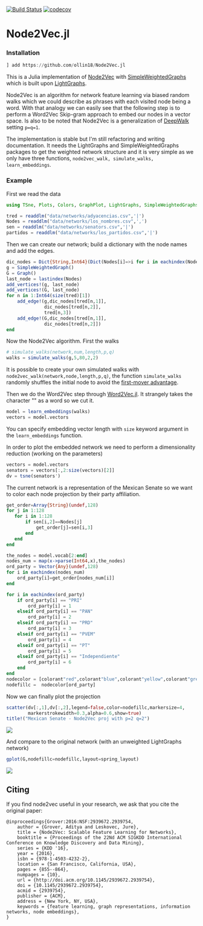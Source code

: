 [![Build Status](https://travis-ci.com/ollin18/Node2Vec.jl.svg?branch=master)](https://travis-ci.com/ollin18/Node2Vec.jl)
[![codecov](https://codecov.io/gh/ollin18/Node2Vec.jl/branch/master/graph/badge.svg)](https://codecov.io/gh/ollin18/Node2Vec.jl)

# Node2Vec.jl

### Installation

```julia
] add https://github.com/ollin18/Node2Vec.jl
```

This is a Julia implementation of [Node2Vec](https://cs.stanford.edu/people/jure/pubs/node2vec-kdd16.pdf) with [SimpleWeightedGraphs](https://github.com/JuliaGraphs/SimpleWeightedGraphs.jl) which is built upon [LightGraphs](https://github.com/JuliaGraphs/LightGraphs.jl).

Node2Vec is an algorithm for network feature learning via biased random walks which we could describe as phrases with each visited node being a word. With that analogy we can easily see that the following step is to perform a Word2Vec Skip-gram approach to embed our nodes in a vector space. Is also to be noted that Node2Vec is a generalization of [DeepWalk](https://arxiv.org/pdf/1403.6652.pdf) setting `p=q=1`.

The implementation is stable but I'm still refactoring and writing documentation. It needs the LightGraphs and SimpleWeightedGraphs packages to get the weighted network structure and it is  very simple as we only have three functions, `node2vec_walk, simulate_walks, learn_embeddings`.

### Example

First we read the data

```julia
using TSne, Plots, Colors, GraphPlot, LightGraphs, SimpleWeightedGraphs,DelimitedFiles, StatsBase, Node2Vec

tred = readdlm("data/networks/adyacencias.csv",'|')
Nodes = readdlm("data/networks/los_nombres.csv",',')
sen = readdlm("data/networks/senators.csv",'|')
partidos = readdlm("data/networks/los_partidos.csv",'|')
```

Then we can create our network; build a dictionary with the node names and add the edges.

```julia
dic_nodes = Dict{String,Int64}(Dict(Nodes[i]=>i for i in eachindex(Nodes)))
g = SimpleWeightedGraph()
G = Graph()
last_node = lastindex(Nodes)
add_vertices!(g, last_node)
add_vertices!(G, last_node)
for n in 1:Int64(size(tred)[1])
    add_edge!(g,dic_nodes[tred[n,1]],
              dic_nodes[tred[n,2]],
              tred[n,3])
    add_edge!(G,dic_nodes[tred[n,1]],
              dic_nodes[tred[n,2]])
end
```

Now the Node2Vec algorithm. First the walks

```julia
# simulate_walks(network,num,length,p,q)
walks = simulate_walks(g,5,80,2,2)
```

It is possible to create your own simulated walks with `node2vec_walk(network,node,length,p,q)`, the function `simulate_walks` randomly shuffles the initial node to avoid the [first-mover advantage](https://journals.aps.org/pre/abstract/10.1103/PhysRevE.95.052301).

Then we do the Word2Vec step through [Word2Vec.jl](https://github.com/JuliaText/Word2Vec.jl). It strangely takes the character "</s>" as a word so we cut it.

```julia
model = learn_embeddings(walks)
vectors = model.vectors
```
You can specify embedding vector length with `size` keyword argument in the `learn_embeddings` function.

In order to plot the embedded network we need to perform a dimensionality reduction (working on the parameters)

```julia
vectors = model.vectors
senators = vectors[:,2:size(vectors)[2]]
dv = tsne(senators')
```

The current network is a representation of the Mexican Senate so we want to color each node projection by their party affiliation.

```julia
get_order=Array{String}(undef,128)
for j in 1:128
   for i in 1:128
       if sen[i,2]==Nodes[j]
           get_order[j]=sen[i,3]
       end
   end
end

the_nodes = model.vocab[2:end]
nodes_num = map(x->parse(Int64,x),the_nodes)
ord_party = Vector{Any}(undef,128)
for i in eachindex(nodes_num)
    ord_party[i]=get_order[nodes_num[i]]
end

for i in eachindex(ord_party)
    if ord_party[i] == "PRI"
        ord_party[i] = 1
    elseif ord_party[i] == "PAN"
        ord_party[i] = 2
    elseif ord_party[i] == "PRD"
        ord_party[i] = 3
    elseif ord_party[i] == "PVEM"
        ord_party[i] = 4
    elseif ord_party[i] == "PT"
        ord_party[i] = 5
    elseif ord_party[i] == "Independiente"
        ord_party[i] = 6
    end
end
nodecolor = [colorant"red",colorant"blue",colorant"yellow",colorant"green",colorant"orange",colorant"violet"]
nodefillc =  nodecolor[ord_party]
```

Now we can finally plot the projection

```julia
scatter(dv[:,1],dv[:,2],legend=false,color=nodefillc,markersize=4,
        markerstrokewidth=0.3,alpha=0.6,show=true)
title!("Mexican Senate - Node2Vec proj with p=2 q=2")
```
![](data/figs/node2vecp2q2.png)

And compare to the original network (with an unweighted LightGraphs network)

```julia
gplot(G,nodefillc=nodefillc,layout=spring_layout)
```
![](data/figs/network.png)

## Citing

If you find node2vec useful in your research, we ask that you cite the original paper:

    @inproceedings{Grover:2016:NSF:2939672.2939754,
        author = {Grover, Aditya and Leskovec, Jure},
        title = {Node2Vec: Scalable Feature Learning for Networks},
        booktitle = {Proceedings of the 22Nd ACM SIGKDD International Conference on Knowledge Discovery and Data Mining},
        series = {KDD '16},
        year = {2016},
        isbn = {978-1-4503-4232-2},
        location = {San Francisco, California, USA},
        pages = {855--864},
        numpages = {10},
        url = {http://doi.acm.org/10.1145/2939672.2939754},
        doi = {10.1145/2939672.2939754},
        acmid = {2939754},
        publisher = {ACM},
        address = {New York, NY, USA},
        keywords = {feature learning, graph representations, information networks, node embeddings},
    }
